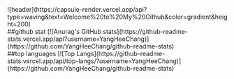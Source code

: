 <div>
  <!--Header-->
  ![header](https://capsule-render.vercel.app/api?type=waving&text=Welcome%20to%20My%20Github&color=gradient&height=200)
</div>
<div>
  <!--Body-->
  ##github stat
  [![Anurag's GitHub stats](https://github-readme-stats.vercel.app/api?username=YangHeeChang)](https://github.com/YangHeeChang/github-readme-stats)
  <br/>
  ##top languages
  [![Top Langs](https://github-readme-stats.vercel.app/api/top-langs/?username=YangHeeChang)](https://github.com/YangHeeChang/github-readme-stats)
</div>
